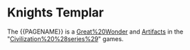 # Knights Templar

The {{PAGENAME}} is a [Great%20Wonder](wonder) and [Artifacts](artifact) in the "[Civilization%20%28series%29](Civilization)" games.